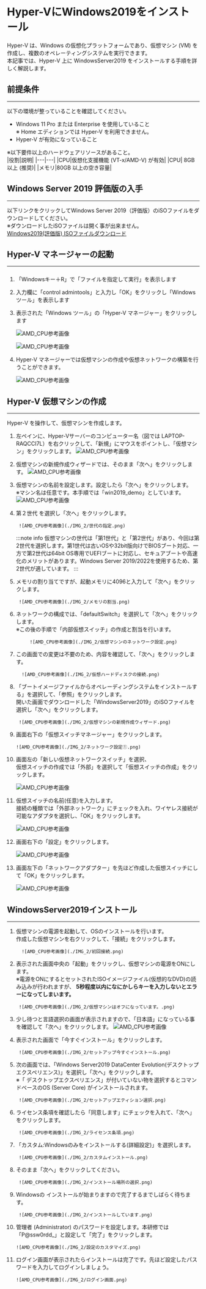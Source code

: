 # Hyper-VにWindows2019をインストール


Hyper-V は、Windows の仮想化プラットフォームであり、仮想マシン (VM) を作成し、複数のオペレーティングシステムを実行できます。    
本記事では、Hyper-V 上に WindowsServer2019 をインストールする手順を詳しく解説します。


## 前提条件
***
以下の環境が整っていることを確認してください。

-  Windows 11 Pro または Enterprise を使用していること  
   ※ Home エディションでは Hyper-V を利用できません。  
-  Hyper-V が有効になっていること  

※以下要件以上のハードウェアリソースがあること。  
   |役割|説明|
   |---|---|
   |CPU|仮想化支援機能 (VT-x/AMD-V) が有効|
   |CPU| 8GB 以上 (推奨)|
   |メモリ|80GB 以上の空き容量|


## Windows Server 2019 評価版の入手
***
以下リンクをクリックしてWindows Server 2019（評価版）のiSOファイルをダウンロードしてください。  
※ダウンロードしたiSOファイルは開く事が出来ません。  
[Windows2019(評価版) ISOファイルダウンロード](https://go.microsoft.com/fwlink/p/?LinkID=2195167&clcid=0x411&culture=ja-jp&country=JP)


## Hyper-V マネージャーの起動
***
### 

   1. 「Windowsキー＋R」で「ファイルを指定して実行」を表示します
   2. 入力欄に「control admintools」と入力し「OK」をクリックし「Windows ツール」を表示します
   3.  表示された「Windows ツール」の「Hyper-V マネージャー」をクリックします
   
         ![AMD_CPU参考画像](./IMG_2/windowsツール.png)  

         ![AMD_CPU参考画像](./IMG_2/HyperVマネージャー.png)   

   4.  Hyper-V マネージャーでは仮想マシンの作成や仮想ネットワークの構築を行うことができます。  

         ![AMD_CPU参考画像](./IMG_2/HyperVマネージャー.png)   


## Hyper-V 仮想マシンの作成
***
Hyper-V を操作して、仮想マシンを作成します。

   1. 左ペインに、Hyper-Vサーバーのコンピューター名（図では LAPTOP-RAQCCI7L）を右クリックして、「新規」にマウスをポイントし、「仮想マシン」をクリックします。
            ![AMD_CPU参考画像](./IMG_2/仮想マシン新規作成.png)   
   2. 仮想マシンの新規作成ウィザードでは、そのまま「次へ」をクリックします。
            ![AMD_CPU参考画像](./IMG_2/開始する前に.png)   
   3. 仮想マシンの名前を設定します。設定したら「次へ」をクリックします。  
      ※マシン名は任意です。本手順では「win2019_demo」としています。
            ![AMD_CPU参考画像](./IMG_2/名前と場所の指定.png)   



   4. 第２世代 を選択し「次へ」をクリックします。
      
           ![AMD_CPU参考画像](./IMG_2/世代の指定.png)  

      :::note info
      仮想マシンの世代は「第1世代」と「第2世代」があり、今回は第2世代を選択します。第1世代は古いOSや32bit版向けでBIOSブート対応、一方で第2世代は64bit OS専用でUEFIブートに対応し、セキュアブートや高速化のメリットがあります。Windows Server 2019/2022を使用するため、第2世代が適しています。
      :::

   5. メモリの割り当てですが、起動メモリに4096と入力して「次へ」をクリックします。

           ![AMD_CPU参考画像](./IMG_2/メモリの割当.png)  

   6.  ネットワークの構成では、「defaultSwitch」を選択して「次へ」をクリックします。  
       ※この後の手順で「内部仮想スイッチ」の作成と割当を行います。
   
                ![AMD_CPU参考画像](./IMG_2/仮想マシンのネットワーク設定.png)  

   7. この画面での変更は不要のため、内容を確認して、「次へ」をクリックします。

            ![AMD_CPU参考画像](./IMG_2/仮想ハードディスクの接続.png)  

   8. 「ブートイメージファイルからオペレーディングシステムをインストールする」を選択して、「参照」をクリックします。  
       開いた画面でダウンロードした「WindowsServer2019」のiSOファイルを選択し「次へ」をクリックします。


           ![AMD_CPU参考画像](./IMG_2/仮想マシンの新規作成ウィザード.png)  


   9.  画面右下の「仮想スイッチマネージャー」をクリックします。

           ![AMD_CPU参考画像](./IMG_2/ネットワーク設定①.png)  

   10.  画面左の「新しい仮想ネットワークスイッチ」を選択、  
   仮想スイッチの作成では「外部」を選択して「仮想スイッチの作成」をクリックします。
     
           ![AMD_CPU参考画像](./IMG_2/ネットワーク設定②.png)  

   11.  仮想スイッチの名前(任意)を入力します。  
   接続の種類では「外部ネットワーク」にチェックを入れ、ワイヤレス接続が可能なアダプタを選択し、「OK」をクリックします。
     
           ![AMD_CPU参考画像](./IMG_2/ネットワーク設定③.png)

   12.  画面右下の「設定」をクリックします。
     
           ![AMD_CPU参考画像](./IMG_2/ネットワーク設定④.png)  

   13.  画面左下の「ネットワークアダプター」を先ほど作成した仮想スイッチにして「OK」をクリックします。  

           ![AMD_CPU参考画像](./IMG_2/ネットワーク設定⑤.png)  

## WindowsServer2019インストール
***

1. 仮想マシンの電源を起動して、OSのインストールを行います。  
        作成した仮想マシンを右クリックして、「接続」をクリックします。

         ![AMD_CPU参考画像](./IMG_2/初回接続.png)  


2.  表示された画面中央の「起動」をクリックし、仮想マシンの電源をONにします。  
    ※電源をONにするとセットされたISOイメージファイル(仮想的なDVD)の読み込みが行われますが、
   **5秒程度以内になにかしらキーを入力しないとエラーになってしまいます。**

         ![AMD_CPU参考画像](./IMG_2/仮想マシンはオフになっています。.png)  


3.  少し待つと言語選択の画面が表示されますので、「日本語」になっている事を確認して「次へ」をクリックします。
         ![AMD_CPU参考画像](./IMG_2/セットアップ言語選択.png)



4.  表示された画面で「今すぐインストール」をクリックします。

         ![AMD_CPU参考画像](./IMG_2/セットアップ今すぐインストール.png)

   

5.  次の画面では、「Windows Server2019 DataCenter Evolution(デスクトップエクスペリエンス)」を選択し「次へ」をクリックします。  
※「 デスクトップエクスペリエンス」が付いていない物を選択するとコマンドベースのOS (Server Core) がインストールされます。

         ![AMD_CPU参考画像](./IMG_2/セットアップエティション選択.png)


6.  ライセンス条項を確認したら「同意します」にチェックを入れて、「次へ」をクリックします。

         ![AMD_CPU参考画像](./IMG_2/ライセンス条項.png)

7.  「カスタム:Windowsのみをインストールする(詳細設定)」を選択します。

         ![AMD_CPU参考画像](./IMG_2/カスタムインストール.png)

8.  そのまま「次へ」をクリックしてください。

         ![AMD_CPU参考画像](./IMG_2/インストール場所の選択.png)

9.  Windowsの インストールが始まりますので完了するまでしばらく待ちます。

         ![AMD_CPU参考画像](./IMG_2/インストールしています.png)

10.  管理者 (Administrator) のパスワードを設定します。本研修では「P@ssw0rdd_」と設定して「完了」をクリックします。

         ![AMD_CPU参考画像](./IMG_2/設定のカスタマイズ.png)

11.  ログイン画面が表示されたらインストールは完了です。先ほど設定したパスワードを入力してログインしましょう。

         ![AMD_CPU参考画像](./IMG_2/ログイン画面.png)


